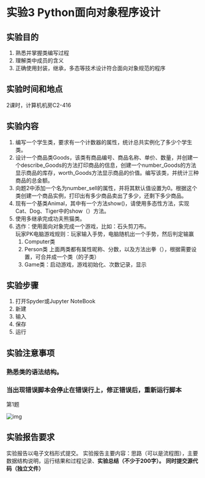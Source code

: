 # 实验3 Python面向对象程序设计
## 实验目的
1. 熟悉并掌握类编写过程  
2. 理解类中成员的含义  
3. 正确使用封装，继承，多态等技术设计符合面向对象规范的程序

## 实验时间和地点
2课时，计算机机房C2-416

## 实验内容
1. 编写一个学生类，要求有一个计数器的属性，统计总共实例化了多少个学生类。  
2. 设计一个商品类Goods，该类有商品编号、商品名称、单价、数量，并创建一个describe_Goods的方法打印商品的信息，创建一个number_Goods的方法显示商品的库存，worth_Goods方法显示商品的价值。编写该类，并统计三种商品的总金额。  
3. 向题2中添加一个名为number_sell的属性，并将其默认值设置为0。根据这个类创建一个商品实例，打印出有多少商品卖出了多少，还剩下多少商品。  
4. 现有一个基类Animal，其中有一个方法show()，请使用多态性方法，实现Cat、Dog、Tiger中的show（）方法。  
5. 使用多继承完成功夫熊猫类。  
6. 选作：使用面向对象完成一个游戏，比如：石头剪刀布。  
玩家PK电脑游戏规则：玩家输入手势，电脑随机出一个手势，然后判定输赢
    1. Computer类
    2. Person类
上面两类都有属性昵称、分数，以及方法出拳（），根据需要设置，可合并成一个类（的子类）
    3. Game类：启动游戏，游戏初始化、次数记录，显示

## 实验步骤
1. 打开Spyder或Jupyter NoteBook
2. 新建
3. 输入
4. 保存
5. 运行

## 实验注意事项

### 熟悉类的语法结构。

### 当出现错误脚本会停止在错误行上，修正错误后，重新运行脚本

第1题

 ![img](file:./clip_image001.png)

 

## 实验报告要求
实验报告以电子文档形式提交。
实验报告主要内容：思路（可以是流程图），主要数据结构说明，运行结果和过程记录、**实验总结（不少于****200****字）。**
**同时提交源代码（独立文件）**

 

 
